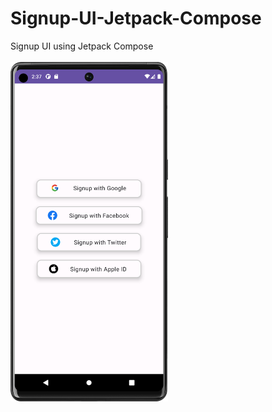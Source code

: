 # Signup-UI-Jetpack-Compose
Signup UI using Jetpack Compose
</br>
</br>
<img height="50%" width="50%" src="https://github.com/KhubaibKhan4/Signup-UI-Jetpack-Compose/blob/master/Screenshot_20230716_143737.png"/>
